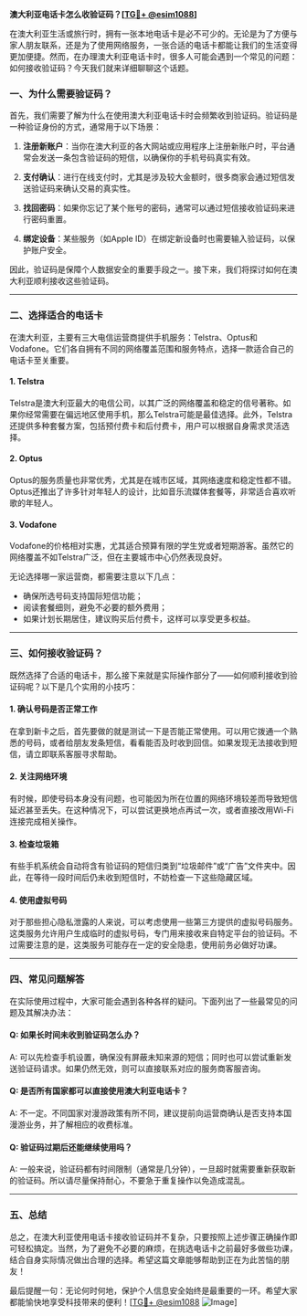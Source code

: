 **澳大利亚电话卡怎么收验证码？[[TG💪+ @esim1088](https://t.me/s/esim1088)]**

在澳大利亚生活或旅行时，拥有一张本地电话卡是必不可少的。无论是为了方便与家人朋友联系，还是为了使用网络服务，一张合适的电话卡都能让我们的生活变得更加便捷。然而，在办理澳大利亚电话卡时，很多人可能会遇到一个常见的问题：如何接收验证码？今天我们就来详细聊聊这个话题。

### 一、为什么需要验证码？

首先，我们需要了解为什么在使用澳大利亚电话卡时会频繁收到验证码。验证码是一种验证身份的方式，通常用于以下场景：

1. **注册新账户**：当你在澳大利亚的各大网站或应用程序上注册新账户时，平台通常会发送一条包含验证码的短信，以确保你的手机号码真实有效。
   
2. **支付确认**：进行在线支付时，尤其是涉及较大金额时，很多商家会通过短信发送验证码来确认交易的真实性。
   
3. **找回密码**：如果你忘记了某个账号的密码，通常可以通过短信接收验证码来进行密码重置。
   
4. **绑定设备**：某些服务（如Apple ID）在绑定新设备时也需要输入验证码，以保护账户安全。

因此，验证码是保障个人数据安全的重要手段之一。接下来，我们将探讨如何在澳大利亚顺利接收这些验证码。

---

### 二、选择适合的电话卡

在澳大利亚，主要有三大电信运营商提供手机服务：Telstra、Optus和Vodafone。它们各自拥有不同的网络覆盖范围和服务特点，选择一款适合自己的电话卡至关重要。

#### 1. Telstra
Telstra是澳大利亚最大的电信公司，以其广泛的网络覆盖和稳定的信号著称。如果你经常需要在偏远地区使用手机，那么Telstra可能是最佳选择。此外，Telstra还提供多种套餐方案，包括预付费卡和后付费卡，用户可以根据自身需求灵活选择。

#### 2. Optus
Optus的服务质量也非常优秀，尤其是在城市区域，其网络速度和稳定性都不错。Optus还推出了许多针对年轻人的设计，比如音乐流媒体套餐等，非常适合喜欢听歌的年轻人。

#### 3. Vodafone
Vodafone的价格相对实惠，尤其适合预算有限的学生党或者短期游客。虽然它的网络覆盖不如Telstra广泛，但在主要城市中心仍然表现良好。

无论选择哪一家运营商，都需要注意以下几点：
- 确保所选号码支持国际短信功能；
- 阅读套餐细则，避免不必要的额外费用；
- 如果计划长期居住，建议购买后付费卡，这样可以享受更多权益。

---

### 三、如何接收验证码？

既然选择了合适的电话卡，那么接下来就是实际操作部分了——如何顺利接收到验证码呢？以下是几个实用的小技巧：

#### 1. 确认号码是否正常工作
在拿到新卡之后，首先要做的就是测试一下是否能正常使用。可以用它拨通一个熟悉的号码，或者给朋友发条短信，看看能否及时收到回信。如果发现无法接收到短信，请立即联系客服寻求帮助。

#### 2. 关注网络环境
有时候，即使号码本身没有问题，也可能因为所在位置的网络环境较差而导致短信延迟甚至丢失。在这种情况下，可以尝试更换地点再试一次，或者直接改用Wi-Fi连接完成相关操作。

#### 3. 检查垃圾箱
有些手机系统会自动将含有验证码的短信归类到“垃圾邮件”或“广告”文件夹中。因此，在等待一段时间后仍未收到短信时，不妨检查一下这些隐藏区域。

#### 4. 使用虚拟号码
对于那些担心隐私泄露的人来说，可以考虑使用一些第三方提供的虚拟号码服务。这类服务允许用户生成临时的虚拟号码，专门用来接收来自特定平台的验证码。不过需要注意的是，这类服务可能存在一定的安全隐患，使用前务必做好功课。

---

### 四、常见问题解答

在实际使用过程中，大家可能会遇到各种各样的疑问。下面列出了一些最常见的问题及其解决办法：

#### Q: 如果长时间未收到验证码怎么办？
A: 可以先检查手机设置，确保没有屏蔽未知来源的短信；同时也可以尝试重新发送验证码请求。如果仍然无效，则可以直接联系对应的服务商客服咨询。

#### Q: 是否所有国家都可以直接使用澳大利亚电话卡？
A: 不一定。不同国家对漫游政策有所不同，建议提前向运营商确认是否支持本国漫游业务，并了解相应的收费标准。

#### Q: 验证码过期后还能继续使用吗？
A: 一般来说，验证码都有时间限制（通常是几分钟），一旦超时就需要重新获取新的验证码。所以请尽量保持耐心，不要急于重复操作以免造成混乱。

---

### 五、总结

总之，在澳大利亚使用电话卡接收验证码并不复杂，只要按照上述步骤正确操作即可轻松搞定。当然，为了避免不必要的麻烦，在挑选电话卡之前最好多做些功课，结合自身实际情况做出合理的选择。希望这篇文章能够帮助到正在为此苦恼的朋友！

最后提醒一句：无论何时何地，保护个人信息安全始终是最重要的一环。希望大家都能愉快地享受科技带来的便利！[[TG💪+ @esim1088](https://t.me/s/esim1088) ![Image](https://i.postimg.cc/4NQfJmqS/Snipaste-2025-05-13-00-14-12.png)]